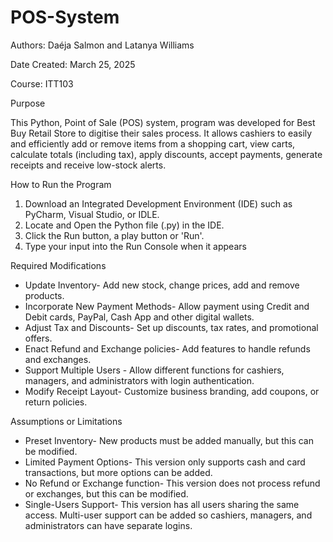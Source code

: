 # POS-System

Authors: Daéja Salmon and Latanya Williams

Date Created: March 25, 2025

Course: ITT103 

Purpose
 
This Python, Point of Sale (POS) system, program was developed for Best Buy Retail Store to digitise their sales process. It allows cashiers to easily and efficiently add or remove items from a shopping cart, view carts, calculate totals (including tax), apply discounts, accept payments, generate receipts and receive low-stock alerts. 

How to Run the Program
1. Download an Integrated Development Environment (IDE) such as PyCharm, Visual Studio, or IDLE.
2. Locate and Open the Python file (.py) in the IDE.
3. Click the Run button, a play button or 'Run'.
4. Type your input into the Run Console when it appears

Required Modifications
* Update Inventory- Add new stock, change prices, add and remove products.
* Incorporate New Payment Methods- Allow payment using Credit and Debit cards, PayPal, Cash App and other digital wallets. 
* Adjust Tax and Discounts- Set up discounts, tax rates, and promotional offers.
* Enact Refund and Exchange policies- Add features to handle refunds and exchanges.
* Support Multiple Users - Allow different functions for cashiers, managers, and administrators with login authentication. 
* Modify Receipt Layout- Customize business branding, add coupons, or return policies.

Assumptions or Limitations
* Preset Inventory- New products must be added manually, but this can be modified.
* Limited Payment Options- This version only supports cash and card transactions, but more options can be added. 
* No Refund or Exchange function- This version does not process refund or exchanges, but this can be modified.
* Single-Users Support- This version has all users sharing the same access. Multi-user support can be added so cashiers, managers, and administrators can have separate logins. 
